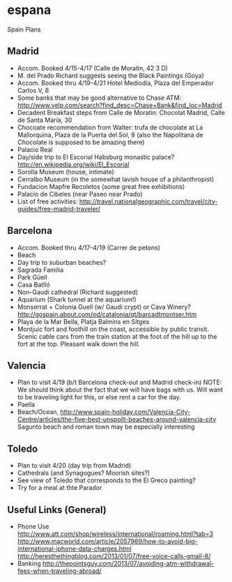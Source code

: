 # espana
Spain Plans

## Madrid
* Accom. Booked 4/15-4/17
  (Calle de Moratin, 42 3 D)
* M. del Prado
  Richard suggests seeing the Black Paintings (Goya)
* Accom. Booked thru 4/19-4/21 
  Hotel Mediodía, Plaza del Emperador Carlos V, 8
* Some banks that may be good alternative to Chase ATM:
  http://www.yelp.com/search?find_desc=Chase+Bank&find_loc=Madrid
* Decadent Breakfast steps from Calle de Moratin: 
  Chocolat Madrid, Calle de Santa María, 30
* Chocoate recommendation from Walter: trufa de chocolate at La Mallorquina, Plaza de la Puerta del Sol, 8 (also the Napolitana   de Chocolate is supposed to be amazing there)
* Palacio Real
* Day/side trip to El Escorial Habsburg monastic palace? http://en.wikipedia.org/wiki/El_Escorial
* Sorolla Museum (house, intimate)
* Cerralbo Museum (in the somewhat lavish house of a philanthropist)
* Fundacion Mapfre Recoletos (some great free exhibitions)
* Palacio de Cibeles (near Paseo near Prado)
* List of free activities: http://travel.nationalgeographic.com/travel/city-guides/free-madrid-traveler/

## Barcelona
* Accom. Booked thru 4/17-4/19
  (Carrer de petons)
* Beach
* Day trip to suburban beaches?
* Sagrada Familia
* Park Güell
* Casa Batlló
* Non-Gaudi cathedral (Richard suggested)
* Aquarium (Shark tunnel at the aquarium!)
* Monserrat + Colonia Guell (w/ Gaudi crypt) or Cava Winery? http://gospain.about.com/od/catalonia/qt/barcadtmontser.htm
* Playa de la Mar Bella, Platja Balmins en Sitges
* Montjuic fort and foothill on the coast, accessible by public transit.  Scenic cable cars from the train station at the foot of the hill up to the fort at the top.  Pleasant walk down the hill.  

## Valencia
* Plan to visit 4/19 (b/t Barcelona check-out and Madrid check-in)
  NOTE: We should think about the fact that we will have bags with us.  Will want to be traveling light for this, or else rent a   car for the day. 
* Paella
* Beach/Ocean, http://www.spain-holiday.com/Valencia-City-Centre/articles/the-five-best-unspoilt-beaches-around-valencia-city
  Sagunto beach and roman town may be especially interesting

## Toledo
* Plan to visit 4/20 (day trip from Madrid) 
* Cathedrals (and Synagogues? Moorish sites?)
* See view of Toledo that corresponds to the El Greco painting?
* Try for a meal at thte Parador

## Useful Links (General)
* Phone Use
http://www.att.com/shop/wireless/international/roaming.html?tab=3
http://www.macworld.com/article/2057969/how-to-avoid-big-international-iphone-data-charges.html
http://heresthethingblog.com/2013/01/07/free-voice-calls-gmail-8/
* Banking
http://thepointsguy.com/2013/07/avoiding-atm-withdrawal-fees-when-traveling-abroad/
